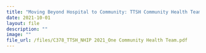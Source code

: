 ```yaml
---
title: "Moving Beyond Hospital to Community: TTSH Community Health Team"
date: 2021-10-01
layout: file
description: ""
image: ""
file_url: /files/C378_TTSH_NHIP 2021_One Community Health Team.pdf
---
```

